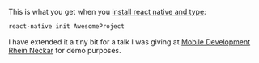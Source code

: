 This is what you get when you [install react native and type]:

```sh
react-native init AwesomeProject
```

I have extended it a tiny bit for a talk I was giving at [Mobile Development Rhein Neckar] for demo purposes.

[Mobile Development Rhein Neckar]:https://www.meetup.com/Mobile-Development-Rhein-Neckar/
[install react native and type]:https://facebook.github.io/react-native/docs/getting-started.html
